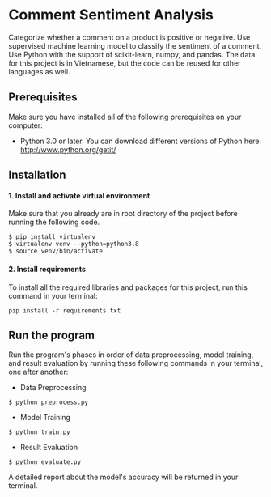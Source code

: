 # Comment Sentiment Analysis
Categorize whether a comment on a product is positive or negative. 
Use supervised machine learning model to classify the sentiment of a comment.
Use Python with the support of scikit-learn, numpy, and pandas.
The data for this project is in Vietnamese, but the code can be reused for other languages as well.

## Prerequisites
Make sure you have installed all of the following prerequisites on your computer:
- Python 3.0 or later. 
You can download different versions of Python here:
http://www.python.org/getit/

## Installation

#### 1. Install and activate virtual environment
Make sure that you already are in root directory of the project before running the following code.
```
$ pip install virtualenv                       
$ virtualenv venv --python=python3.8              
$ source venv/bin/activate             
```
	
#### 2. Install requirements
To install all the required libraries and packages for this project, run this command in your terminal:
```
pip install -r requirements.txt
```

## Run the program
Run the program's phases in order of data preprocessing, model training, and result evaluation by running these following commands in your terminal, one after another:
- Data Preprocessing
```
$ python preprocess.py            
```
- Model Training
```
$ python train.py            
```
- Result Evaluation
```
$ python evaluate.py            
```
A detailed report about the model's accuracy will be returned in your terminal.
